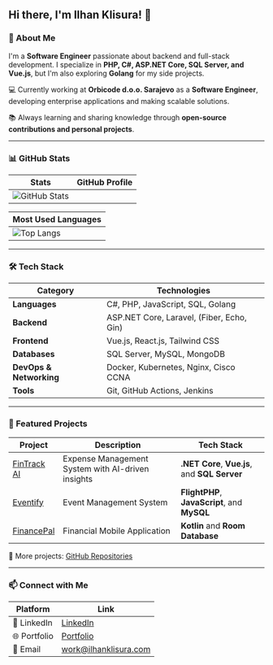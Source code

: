 ## Hi there, I'm Ilhan Klisura! 👋

### 🚀 About Me
I'm a **Software Engineer** passionate about backend and full-stack development. I specialize in **PHP, C#, ASP.NET Core, SQL Server, and Vue.js**, but I'm also exploring **Golang** for my side projects.

💻 Currently working at **Orbicode d.o.o. Sarajevo** as a **Software Engineer**, developing enterprise applications and making scalable solutions.

📚 Always learning and sharing knowledge through **open-source contributions and personal projects**.

---

### 📊 GitHub Stats

| Stats | GitHub Profile |
|-------|--------------|
| ![GitHub Stats](https://github-readme-stats.vercel.app/api?username=ilhanklisura&show_icons=true&theme=radical) |

| Most Used Languages |
|---------------------|
| ![Top Langs](https://github-readme-stats.vercel.app/api/top-langs/?username=ilhanklisura&layout=compact&theme=radical) |

---

### 🛠️ Tech Stack

| **Category**  | **Technologies**  |
|--------------|------------------|
| **Languages** | C#, PHP, JavaScript, SQL, Golang |
| **Backend** | ASP.NET Core, Laravel, (Fiber, Echo, Gin) |
| **Frontend** | Vue.js, React.js, Tailwind CSS |
| **Databases** | SQL Server, MySQL, MongoDB |
| **DevOps & Networking** | Docker, Kubernetes, Nginx, Cisco CCNA |
| **Tools** | Git, GitHub Actions, Jenkins |

---

### 🌟 Featured Projects

| Project | Description | Tech Stack |
|---------|-------------|------------|
| [FinTrack AI](https://github.com/ilhanklisura/FinTrackAI) | Expense Management System with AI-driven insights | **.NET Core**, **Vue.js**, and **SQL Server** |
| [Eventify](https://github.com/ilhanklisura/Eventify) | Event Management System | **FlightPHP**, **JavaScript**, and **MySQL** |
| [FinancePal](https://github.com/ilhanklisura/FinancePal) | Financial Mobile Application | **Kotlin** and **Room Database** |

🔎 More projects: [GitHub Repositories](https://github.com/ilhanklisura?tab=repositories)

---

### 📫 Connect with Me

| Platform | Link |
|----------|------|
| 💼 LinkedIn | [LinkedIn](https://www.linkedin.com/in/ilhanklisura/) |
| 🌐 Portfolio | [Portfolio](https://ilhanklisura.com) |
| 📧 Email | work@ilhanklisura.com |
